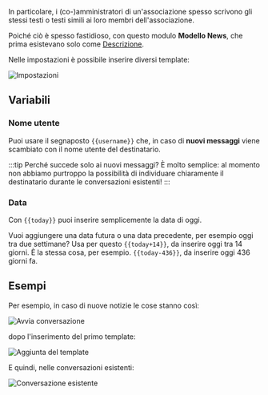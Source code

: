 In particolare, i (co-)amministratori di un'associazione spesso scrivono gli stessi testi o testi simili ai loro membri dell'associazione.

Poiché ciò è spesso fastidioso, con questo modulo **Modello News**, che prima esistevano solo come [Descrizione](https://forum.leitstellenspiel.de/index.php?thread/18912-skript-wunsch-autofill-f%C3%BCr-nachrichten/).

Nelle impostazioni è possibile inserire diversi template:

![Impostazioni](assets/it_IT/settings.png)

## Variabili

### Nome utente

Puoi usare il segnaposto <span v-pre>`{{username}}`</span> che, in caso di **nuovi messaggi** viene scambiato con il nome utente del destinatario.

:::tip Perché succede solo ai nuovi messaggi?
È molto semplice: al momento non abbiamo purtroppo la possibilità di individuare
chiaramente il destinatario durante le conversazioni esistenti!
:::

### Data

Con <span v-pre>`{{today}}`</span> puoi inserire semplicemente la data di oggi.

Vuoi aggiungere una data futura o una data precedente, per esempio oggi tra due settimane? Usa per questo <span v-pre>`{{today+14}}`</span>,
da inserire oggi tra 14 giorni.
È la stessa cosa, per esempio. <span v-pre>`{{today-436}}`</span>, da inserire oggi 436 giorni fa.

## Esempi

Per esempio, in caso di nuove notizie le cose stanno così:

![Avvia conversazione](assets/it_IT/new_message.png)

dopo l'inserimento del primo template:

![Aggiunta del template](assets/it_IT/entered.png)

E quindi, nelle conversazioni esistenti:

![Conversazione esistente](assets/it_IT/existing_messages.png)
